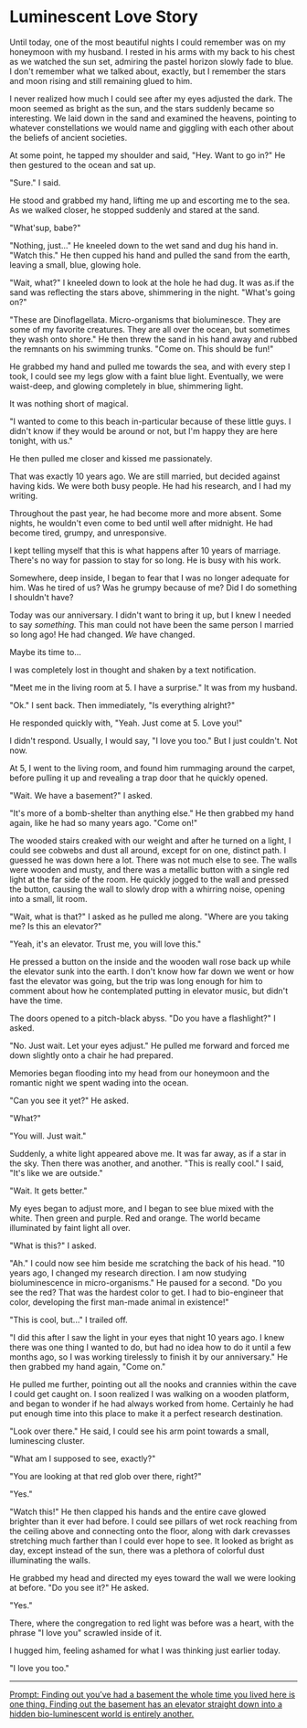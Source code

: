 # Luminescent Love Story

Until today, one of the most beautiful nights I could remember was on my honeymoon with my husband.
I rested in his arms with my back to his chest as we watched the sun set, admiring the pastel horizon slowly fade to blue.
I don't remember what we talked about, exactly, but I remember the stars and moon rising and still remaining glued to him.

I never realized how much I could see after my eyes adjusted the dark.
The moon seemed as bright as the sun, and the stars suddenly became so interesting.
We laid down in the sand and examined the heavens, pointing to whatever constellations we would name and giggling with each other about the beliefs of ancient societies.

At some point, he tapped my shoulder and said, "Hey. Want to go in?"
He then gestured to the ocean and sat up.

"Sure." I said.

He stood and grabbed my hand, lifting me up and escorting me to the sea.
As we walked closer, he stopped suddenly and stared at the sand.

"What'sup, babe?"

"Nothing, just..." He kneeled down to the wet sand and dug his hand in. "Watch this." He then cupped his hand and pulled the sand from the earth, leaving a small, blue, glowing hole.

"Wait, what?" I kneeled down to look at the hole he had dug. It was as.if the sand was reflecting the stars above, shimmering in the night. "What's going on?"

"These are Dinoflagellata. Micro-organisms that bioluminesce. They are some of my favorite creatures. They are all over the ocean, but sometimes they wash onto shore."
He then threw the sand in his hand away and rubbed the remnants on his swimming trunks. "Come on. This should be fun!"

He grabbed my hand and pulled me towards the sea, and with every step I took, I could see my legs glow with a faint blue light.
Eventually, we were waist-deep, and glowing completely in blue, shimmering light.

It was nothing short of magical.

"I wanted to come to this beach in-particular because of these little guys. I didn't know if they would be around or not, but I'm happy they are here tonight, with us."

He then pulled me closer and kissed me passionately.

That was exactly 10 years ago.
We are still married, but decided against having kids.
We were both busy people.
He had his research, and I had my writing.

Throughout the past year, he had become more and more absent.
Some nights, he wouldn't even come to bed until well after midnight.
He had become tired, grumpy, and unresponsive.

I kept telling myself that this is what happens after 10 years of marriage.
There's no way for passion to stay for so long.
He is busy with his work.

Somewhere, deep inside, I began to fear that I was no longer adequate for him.
Was he tired of us?
Was he grumpy because of me?
Did I do something I shouldn't have?

Today was our anniversary.
I didn't want to bring it up, but I knew I needed to say *something.*
This man could not have been the same person I married so long ago!
He had changed.
*We* have changed.

Maybe its time to...

I was completely lost in thought and shaken by a text notification.

"Meet me in the living room at 5. I have a surprise." It was from my husband.

"Ok." I sent back. Then immediately, "Is everything alright?"

He responded quickly with, "Yeah. Just come at 5. Love you!"

I didn't respond. Usually, I would say, "I love you too." But I just couldn't. Not now.

At 5, I went to the living room, and found him rummaging around the carpet, before pulling it up and revealing a trap door that he quickly opened.

"Wait. We have a basement?" I asked.

"It's more of a bomb-shelter than anything else." He then grabbed my hand again, like he had so many years ago. "Come on!"

The wooded stairs creaked with our weight and after he turned on a light, I could see cobwebs and dust all around, except for on one, distinct path.
I guessed he was down here a lot.
There was not much else to see.
The walls were wooden and musty, and there was a metallic button with a single red light at the far side of the room.
He quickly jogged to the wall and pressed the button, causing the wall to slowly drop with a whirring noise, opening into a small, lit room.

"Wait, what is that?" I asked as he pulled me along. "Where are you taking me? Is this an elevator?"

"Yeah, it's an elevator. Trust me, you will love this."

He pressed a button on the inside and the wooden wall rose back up while the elevator sunk into the earth.
I don't know how far down we went or how fast the elevator was going, but the trip was long enough for him to comment about how he contemplated putting in elevator music, but didn't have the time.

The doors opened to a pitch-black abyss.
"Do you have a flashlight?" I asked.

"No. Just wait. Let your eyes adjust." He pulled me forward and forced me down slightly onto a chair he had prepared.

Memories began flooding into my head from our honeymoon and the romantic night we spent wading into the ocean.

"Can you see it yet?" He asked.

"What?"

"You will. Just wait."

Suddenly, a white light appeared above me. It was far away, as if a star in the sky.
Then there was another, and another.
"This is really cool." I said, "It's like we are outside."

"Wait. It gets better."

My eyes began to adjust more, and I began to see blue mixed with the white. Then green and purple. Red and orange.
The world became illuminated by faint light all over.

"What is this?" I asked.

"Ah." I could now see him beside me scratching the back of his head. "10 years ago, I changed my research direction. I am now studying bioluminescence in micro-organisms." He paused for a second. "Do you see the red? That was the hardest color to get. I had to bio-engineer that color, developing the first man-made animal in existence!"

"This is cool, but..." I trailed off.

"I did this after I saw the light in your eyes that night 10 years ago. I knew there was one thing I wanted to do, but had no idea how to do it until a few months ago, so I was working tirelessly to finish it by our anniversary." He then grabbed my hand again, "Come on."

He pulled me further, pointing out all the nooks and crannies within the cave I could get caught on.
I soon realized I was walking on a wooden platform, and began to wonder if he had always worked from home.
Certainly he had put enough time into this place to make it a perfect research destination.

"Look over there." He said, I could see his arm point towards a small, luminescing cluster.

"What am I supposed to see, exactly?"

"You are looking at that red glob over there, right?"

"Yes."

"Watch this!" He then clapped his hands and the entire cave glowed brighter than it ever had before.
I could see pillars of wet rock reaching from the ceiling above and connecting onto the floor, along with dark crevasses stretching much farther than I could ever hope to see.
It looked as bright as day, except instead of the sun, there was a plethora of colorful dust illuminating the walls.

He grabbed my head and directed my eyes toward the wall we were looking at before.
"Do you see it?" He asked.

"Yes."

There, where the congregation to red light was before was a heart, with the phrase "I love you" scrawled inside of it.

I hugged him, feeling ashamed for what I was thinking just earlier today.

"I love you too."

---

[Prompt: Finding out you’ve had a basement the whole time you lived here is one thing. Finding out the basement has an elevator straight down into a hidden bio-luminescent world is entirely another.](https://www.reddit.com/r/WritingPrompts/comments/hi4u76/wp_you_were_once_a_normal_human_being_now_you_are/fwfgnkp/)
